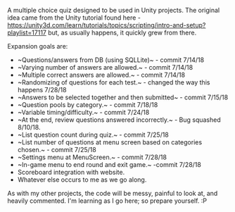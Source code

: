 A multiple choice quiz designed to be used in Unity projects.  The original idea came from the Unity tutorial found here - https://unity3d.com/learn/tutorials/topics/scripting/intro-and-setup?playlist=17117 but, as usually happens, it quickly grew from there.  

Expansion goals are:

* ~Questions/answers from DB (using SQLLite)~ - commit 7/14/18 
* ~Varying number of answers are allowed.~  - commit 7/14/18
* ~Multiple correct answers are allowed.~  - commit 7/14/18
* ~Randomizing of questions for each test.~  - changed the way this happens 7/28/18
* ~Answers to be selected together and then submitted~ - commit 7/15/18
* ~Question pools by category.~ - commit 7/18/18  
* ~Variable timing/difficulty.~ - commit 7/24/18
* ~At the end, review questions answered incorrectly.~ - Bug squashed 8/10/18. 
* ~List question count during quiz.~ - commit 7/25/18
* ~List number of questions at menu screen based on categories chosen.~ - commit 7/25/18
* ~Settings menu at MenuScreen.~ - commit 7/28/18
* ~In-game menu to end round and exit game.~ -commit 7/28/18 
* Scoreboard integration with website.
* Whatever else occurs to me as we go along.   

As with my other projects, the code will be messy, painful to look at, and heavily commented.  I'm learning as I go here; so prepare yourself. :P
